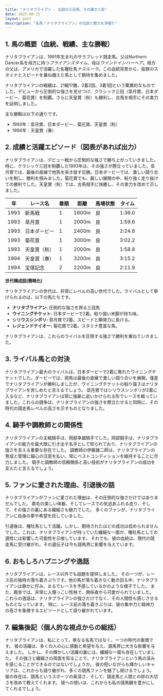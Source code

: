 ```yaml
---
title: "ナリタブライアン - 伝説の三冠馬、その輝きと影"
date: 2025-08-23
layout: post
description: "名馬『ナリタブライアン』の伝説と魅力を深堀り"
---
```


## 1. 馬の概要（血統、戦績、主な勝鞍）

ナリタブライアンは、1991年生まれのサラブレッド競走馬。父はNorthern Dancer系を母方に持つ*ブライアンズタイム*、母は*ウインドインハーヘア*。母方の父は、アメリカで活躍した名種牡馬*ナスルーラ*。この血統背景から、抜群のスタミナとスピードを兼ね備えた馬として期待を集めました。

ナリタブライアンの戦績は、21戦17勝、2着2回、3着1回という驚異的なものでした。デビューから圧倒的な強さを見せつけ、クラシック三冠（皐月賞、日本ダービー、菊花賞）を制覇。さらに天皇賞（秋）も勝利し、古馬を相手にその実力を証明しました。

主な勝鞍は以下の通りです。

* 1993年：皐月賞、日本ダービー、菊花賞、天皇賞（秋）
* 1994年：天皇賞（春）


## 2. 成績と活躍エピソード（図表があれば出力）

ナリタブライアンは、デビュー戦から圧倒的な強さで勝ち上がっていきました。特に、クラシック三冠を制覇した1993年は、その強さが際立っていました。皐月賞では、最後の直線で他馬を突き放す圧勝。日本ダービーでは、激しい競り合いを制し、勝利を掴みました。菊花賞でも、厳しい展開の中、粘り強く走り抜けての勝利でした。天皇賞（秋）では、古馬相手に快勝し、その実力を改めて示しました。

| 年 | レース名           | 着順 | 距離 | 馬場状態 | タイム       |
|---|--------------------|-----|-----|---------|-------------|
| 1993 | 新馬戦             | 1   | 1600m| 良       | 1:36.0      |
| 1993 | 皐月賞             | 1   | 2000m| 良       | 1:59.6      |
| 1993 | 日本ダービー         | 1   | 2400m| 良       | 2:24.6      |
| 1993 | 菊花賞             | 1   | 3000m| 良       | 3:02.2      |
| 1993 | 天皇賞（秋）         | 1   | 2000m| 良       | 1:58.8      |
| 1994 | 天皇賞（春）         | 1   | 3200m| 良       | 3:15.2      |
| 1994 | 宝塚記念           | 2   | 2200m| 良       | 2:11.9      |


**世代構成図(簡略化)**

ナリタブライアンの世代は、非常にレベルの高い世代でした。ライバルとして挙げられるのは、以下の馬たちです。

* **ナリタブライアン:**  圧倒的な強さを誇る三冠馬
* **ウイニングチケット:**  日本ダービーで2着。粘り強い末脚が持ち味。
* **シリウスシンボリ:**  皐月賞で2着。スピードと瞬発力に長ける。
* **レジェンドテイオー:**  菊花賞で2着。スタミナ豊富な馬。


ナリタブライアンは、これらのライバルを圧倒する強さで勝利を重ねていきました。


## 3. ライバル馬との対決

ナリタブライアン最大のライバルは、日本ダービーで2着に敗れたウイニングチケットでした。ダービーでは、両馬は最後の直線で激しい競り合いを展開。僅差でナリタブライアンが勝利しましたが、ウイニングチケットの粘り強さはナリタブライアンを苦しめたと言えるでしょう。  皐月賞ではシリウスシンボリが2着に入るなど、ナリタブライアンは常に強豪に追いかけられる形でレースを戦っていました。これらの競争は、ナリタブライアンの強さを際立たせると同時に、その時代の競走馬レベルの高さを示すものとなりました。


## 4. 騎手や調教師との関係性

ナリタブライアンの主戦騎手は、岡部幸雄騎手でした。岡部騎手は、ナリタブライアンの能力を最大限に引き出す名手として知られており、ナリタブライアンの強さを支える重要な存在でした。  調教師の伊藤雄二師は、ナリタブライアンの育成と管理に細心の注意を払い、常にベストコンディションを維持することに尽力しました。  騎手と調教師の信頼関係と高い技術がナリタブライアンの成功を支えたと言えるでしょう。


## 5. ファンに愛された理由、引退後の話

ナリタブライアンがファンに愛された理由は、その圧倒的な強さだけではありませんでした。  栗毛の美しい体躯、そしてレースでの気迫あふれる走り、そして、その強さの裏にある繊細さも魅力でした。  多くのファンが、ナリタブライアンに自身の夢や希望を託していました。

引退後は、種牡馬として活躍。しかし、期待されたほどの成功は収められませんでした。これは、ナリタブライアンが持っていた繊細な一面が、種牡馬としての適性には影響した可能性を示唆しています。  それでも、彼の血統は、現代の競走馬に受け継がれ、その遺伝子は今も競馬界に影響を与えています。


## 6. おもしろハプニングや逸話

ナリタブライアンは、レース以外でも話題を提供しました。  その一つが、レース前の独特の落ち着きぶりです。他の馬が落ち着きなく動き回る中、ナリタブライアンは静かに佇み、まるでレースを予感しているかのような様子でした。  また、厩舎では、非常に人懐っこい性格で、関係者から可愛がられていました。  これらの逸話は、ナリタブライアンの強さだけでなく、その人間性も感じさせるものとなっています。  特に、レース前の落ち着きぶりは、彼の集中力と精神力の高さを象徴するエピソードとして語り継がれています。


## 7. 編集後記（個人的な視点からの総括）

ナリタブライアンは、私にとって、単なる名馬ではなく、一つの時代の象徴です。  彼の活躍は、多くの人の心に感動と希望を与え、競馬界に大きな影響を与えました。  しかし、その輝かしい活躍の裏には、繊細な一面も存在していました。  その強さと繊細さの両面を知ることで、ナリタブライアンという馬の深みを感じることができるのではないでしょうか。  彼の短いながらも輝かしいキャリアは、これからも語り継がれ、多くの競馬ファンを魅了し続けるでしょう。  彼の存在は、競馬というスポーツの奥深さ、そして、競走馬と人間との絆の大切さを改めて教えてくれます。  彼への想いは、これからも私の競馬観を豊かにしてくれるでしょう。
